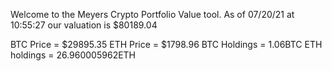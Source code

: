 Welcome to the Meyers Crypto Portfolio Value tool. 
As of 07/20/21 at 10:55:27 our valuation is $80189.04 

BTC Price = $29895.35
 ETH Price = $1798.96
BTC Holdings = 1.06BTC
 ETH holdings = 26.960005962ETH 
